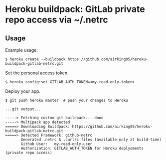 # Heroku buildpack: GitLab private repo access via ~/.netrc

## Usage

Example usage:

    $ heroku create --buildpack https://github.com/airking05/heroku-buildpack-gitlab-netrc.git

Set the personal access token.

    $ heroku config:set GITLAB_AUTH_TOKEN=<my-read-only-token>

Deploy your app.

```console
$ git push heroku master  # push your changes to Heroku

...git output...

-----> Fetching custom git buildpack... done
-----> Multipack app detected
=====> Downloading Buildpack: https://github.com/airking05/heroku-buildpack-gitlab-netrc.git
=====> Detected Framework: github-netrc
       Generated .netrc & .curlrc files (available only at build-time)
       Github User:   my-read-only-user
       Authorization: GITLAB_AUTH_TOKEN for Heroku deplyoments (private repo access)
```
